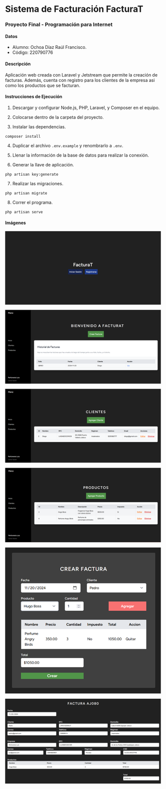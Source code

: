 
# Sistema de Facturación FacturaT

<h3>Proyecto Final - Programación para Internet</h3>

<h4>Datos</h4>

* Alumno: Ochoa Díaz Raúl Francisco.
* Código: 220790776

<h4>Descripción</h4>

Aplicación web creada con Laravel y Jetstream que permite la creación de facturas.
Además, cuenta con registro para los clientes de la empresa asi como los productos que se facturan.

<h4>Instrucciones de Ejecución</h4>

1. Descargar y configurar Node.js, PHP, Laravel, y Composer en el equipo.

2. Colocarse dentro de la carpeta del proyecto.

3. Instalar las dependencias.

```
composer install
```

4. Duplicar el archivo ```.env.example``` y renombrarlo a ```.env```.

5. Llenar la información de la base de datos para realizar la conexión.

6. Generar la llave de aplicación.

```
php artisan key:generate
```

7. Realizar las migraciones.

```
php artisan migrate
```

8. Correr el programa.

```
php artisan serve
```

<h4>Imágenes</h4>

![image info](./assets/main.png)

![image info](./assets/dashboard.png)

![image info](./assets/cliente.png)

![image info](./assets/producto.png)

![image info](./assets/crear_factura.png)

![image info](./assets/factura.png)
